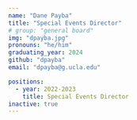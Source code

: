 ```yaml
---
name: "Dane Payba"
title: "Special Events Director"
# group: "general board"
img: "dpayba.jpg"
pronouns: "he/him"
graduating_year: 2024
github: "dpayba"
email: "dpayba@g.ucla.edu"

positions:
  - year: 2022-2023
    title: Special Events Director
inactive: true
---
```

